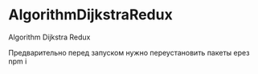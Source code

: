 # AlgorithmDijkstraRedux
Algorithm Dijkstra Redux

Предварительно перед запуском нужно переустановить пакеты ерез npm i
